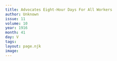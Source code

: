 ```yaml
---
title: Advocates Eight-Hour Days For All Workers
author: Unknown
issue: 11
volume: 10
year: 1916
month: 41
day: V
tags:
layout: page.njk
image:
---
```





